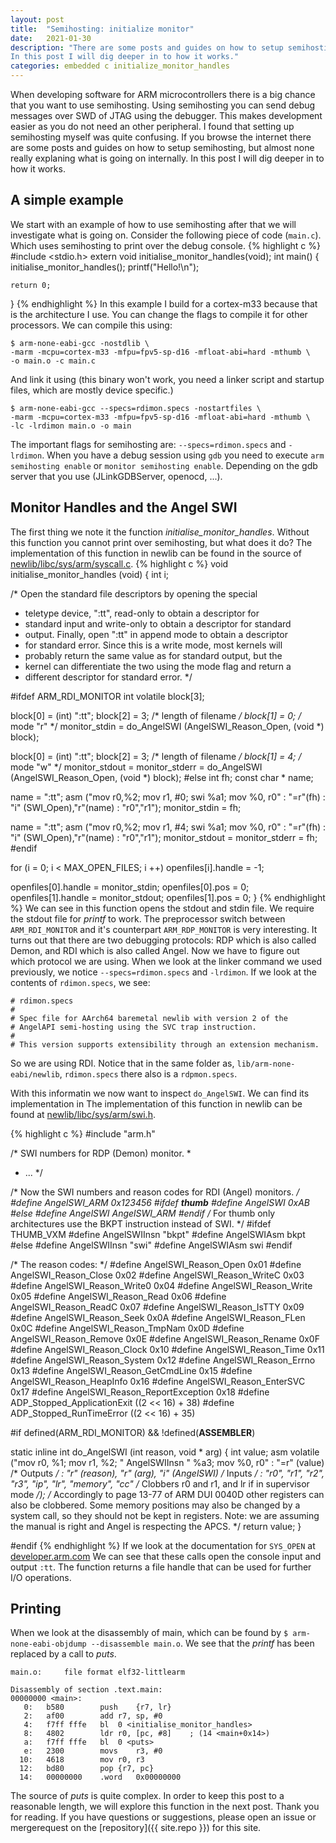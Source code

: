 ```yaml
---
layout: post
title:  "Semihosting: initialize monitor"
date:   2021-01-30
description: "There are some posts and guides on how to setup semihosting, but almost none really explaning what is going on internally.
In this post I will dig deeper in to how it works."
categories: embedded c initialize_monitor_handles
---
```


When developing software for ARM microcontrollers there is a big chance that you want to use semihosting.
Using semihosting you can send debug messages over SWD of JTAG using the debugger.
This makes development easier as you do not need an other peripheral.
I found that setting up semihosting myself was quite confusing.
If you browse the internet there are some posts and guides on how to setup semihosting, but almost none really explaning what is going on internally.
In this post I will dig deeper in to how it works.
<!--more-->

## A simple example
We start with an example of how to use semihosting after that we will investigate what is going on.
Consider the following piece of code (`main.c`). Which uses semihosting to print over the debug console.
{% highlight c %}
#include <stdio.h>
extern void initialise_monitor_handles(void);
int main() {
    initialise_monitor_handles();
    printf("Hello!\n");

    return 0;
}
{% endhighlight %}
In this example I build for a cortex-m33 because that is the architecture I use. You can change the flags to compile it for other processors.
We can compile this using:
```
$ arm-none-eabi-gcc -nostdlib \
-marm -mcpu=cortex-m33 -mfpu=fpv5-sp-d16 -mfloat-abi=hard -mthumb \
-o main.o -c main.c
```
And link it using (this binary won't work, you need a linker script and startup files, which are mostly device specific.)
```
$ arm-none-eabi-gcc --specs=rdimon.specs -nostartfiles \
-marm -mcpu=cortex-m33 -mfpu=fpv5-sp-d16 -mfloat-abi=hard -mthumb \
-lc -lrdimon main.o -o main
```
The important flags for semihosting are: `--specs=rdimon.specs` and `-lrdimon`.
When you have a debug session using `gdb` you need to execute
`arm semihosting enable` or `monitor semihosting enable`.
Depending on the gdb server that you use (JLinkGDBServer, openocd, ...).

## Monitor Handles and the Angel SWI
The first thing we note it the function *initialise_monitor_handles*.
Without this function you cannot print over semihosting, but what does it do?
The implementation of this function in newlib can be found in the source of [newlib/libc/sys/arm/syscall.c](https://github.com/mirror/newlib-cygwin/blob/master/newlib/libc/sys/arm/syscalls.c).
{% highlight c %}
void
initialise_monitor_handles (void)
{
  int i;

  /* Open the standard file descriptors by opening the special
   * teletype device, ":tt", read-only to obtain a descriptor for
   * standard input and write-only to obtain a descriptor for standard
   * output. Finally, open ":tt" in append mode to obtain a descriptor
   * for standard error. Since this is a write mode, most kernels will
   * probably return the same value as for standard output, but the
   * kernel can differentiate the two using the mode flag and return a
   * different descriptor for standard error.
   */

#ifdef ARM_RDI_MONITOR
  int volatile block[3];

  block[0] = (int) ":tt";
  block[2] = 3;     /* length of filename */
  block[1] = 0;     /* mode "r" */
  monitor_stdin = do_AngelSWI (AngelSWI_Reason_Open, (void *) block);

  block[0] = (int) ":tt";
  block[2] = 3;     /* length of filename */
  block[1] = 4;     /* mode "w" */
  monitor_stdout = monitor_stderr
    = do_AngelSWI (AngelSWI_Reason_Open, (void *) block);
#else
  int fh;
  const char * name;

  name = ":tt";
  asm ("mov r0,%2; mov r1, #0; swi %a1; mov %0, r0"
       : "=r"(fh)
       : "i" (SWI_Open),"r"(name)
       : "r0","r1");
  monitor_stdin = fh;

  name = ":tt";
  asm ("mov r0,%2; mov r1, #4; swi %a1; mov %0, r0"
       : "=r"(fh)
       : "i" (SWI_Open),"r"(name)
       : "r0","r1");
  monitor_stdout = monitor_stderr = fh;
#endif

  for (i = 0; i < MAX_OPEN_FILES; i ++)
    openfiles[i].handle = -1;

  openfiles[0].handle = monitor_stdin;
  openfiles[0].pos = 0;
  openfiles[1].handle = monitor_stdout;
  openfiles[1].pos = 0;
}
{% endhighlight %}
We can see in this function opens the stdout and stdin file.
We require the stdout file for *printf* to work.
The preprocessor switch between `ARM_RDI_MONITOR` and it's counterpart `ARM_RDP_MONITOR` is very interesting.
It turns out that there are two debugging protocols: RDP which is also called Demon, and RDI which is also called Angel.
Now we have to figure out which protocol we are using.
When we look at the linker command we used previously, we notice `--specs=rdimon.specs` and `-lrdimon`. 
If we look at the contents of `rdimon.specs`, we see:
```
# rdimon.specs
#
# Spec file for AArch64 baremetal newlib with version 2 of the
# AngelAPI semi-hosting using the SVC trap instruction.
#
# This version supports extensibility through an extension mechanism.
```
So we are using RDI. 
Notice that in the same folder as, `lib/arm-none-eabi/newlib`, `rdimon.specs` there also is a `rdpmon.specs`.

With this informatin we now want to inspect `do_AngelSWI`.
We can find its implementation in
The implementation of this function in newlib can be found at [newlib/libc/sys/arm/swi.h](https://github.com/mirror/newlib-cygwin/blob/master/newlib/libc/sys/arm/swi.h).

{% highlight c %}
#include "arm.h"

/* SWI numbers for RDP (Demon) monitor.
 *
 * ...
 */


/* Now the SWI numbers and reason codes for RDI (Angel) monitors.  */
#define AngelSWI_ARM 			0x123456
#ifdef __thumb__
#define AngelSWI 			0xAB
#else
#define AngelSWI 			AngelSWI_ARM
#endif
/* For thumb only architectures use the BKPT instruction instead of SWI.  */
#ifdef THUMB_VXM
#define AngelSWIInsn			"bkpt"
#define AngelSWIAsm			bkpt
#else
#define AngelSWIInsn			"swi"
#define AngelSWIAsm			swi
#endif

/* The reason codes:  */
#define AngelSWI_Reason_Open		0x01
#define AngelSWI_Reason_Close		0x02
#define AngelSWI_Reason_WriteC		0x03
#define AngelSWI_Reason_Write0		0x04
#define AngelSWI_Reason_Write		0x05
#define AngelSWI_Reason_Read		0x06
#define AngelSWI_Reason_ReadC		0x07
#define AngelSWI_Reason_IsTTY		0x09
#define AngelSWI_Reason_Seek		0x0A
#define AngelSWI_Reason_FLen		0x0C
#define AngelSWI_Reason_TmpNam		0x0D
#define AngelSWI_Reason_Remove		0x0E
#define AngelSWI_Reason_Rename		0x0F
#define AngelSWI_Reason_Clock		0x10
#define AngelSWI_Reason_Time		0x11
#define AngelSWI_Reason_System		0x12
#define AngelSWI_Reason_Errno		0x13
#define AngelSWI_Reason_GetCmdLine 	0x15
#define AngelSWI_Reason_HeapInfo 	0x16
#define AngelSWI_Reason_EnterSVC 	0x17
#define AngelSWI_Reason_ReportException 0x18
#define ADP_Stopped_ApplicationExit 	((2 << 16) + 38)
#define ADP_Stopped_RunTimeError 	((2 << 16) + 35)

#if defined(ARM_RDI_MONITOR) && !defined(__ASSEMBLER__)

static inline int
do_AngelSWI (int reason, void * arg)
{
  int value;
  asm volatile ("mov r0, %1; mov r1, %2; " AngelSWIInsn " %a3; mov %0, r0"
       : "=r" (value) /* Outputs */
       : "r" (reason), "r" (arg), "i" (AngelSWI) /* Inputs */
       : "r0", "r1", "r2", "r3", "ip", "lr", "memory", "cc"
		/* Clobbers r0 and r1, and lr if in supervisor mode */);
                /* Accordingly to page 13-77 of ARM DUI 0040D other registers
                   can also be clobbered.  Some memory positions may also be
                   changed by a system call, so they should not be kept in
                   registers. Note: we are assuming the manual is right and
                   Angel is respecting the APCS.  */
  return value;
}

#endif
{% endhighlight %}
If we look at the documentation for `SYS_OPEN` at [developer.arm.com](https://developer.arm.com/documentation/dui0040/d/angel/angel-c-library-support-swis/sys-open--0x01-)
We can see that these calls open the console input and output `:tt`.
The function returns a file handle that can be used for further I/O operations.

## Printing
When we look at the disassembly of main, which can be found by `$ arm-none-eabi-objdump --disassemble main.o`.
We see that the *printf* has been replaced by a call to *puts*.
 
```
main.o:     file format elf32-littlearm

Disassembly of section .text.main:
00000000 <main>:
   0:	b580      	push	{r7, lr}
   2:	af00      	add	r7, sp, #0
   4:	f7ff fffe 	bl	0 <initialise_monitor_handles>
   8:	4802      	ldr	r0, [pc, #8]	; (14 <main+0x14>)
   a:	f7ff fffe 	bl	0 <puts>
   e:	2300      	movs	r3, #0
  10:	4618      	mov	r0, r3
  12:	bd80      	pop	{r7, pc}
  14:	00000000 	.word	0x00000000
```

The source of *puts* is quite complex. In order to keep this post to a reasonable length, we will explore this function in the next post.
Thank you for reading. If you have questions or suggestions, please open an issue or mergerequest on the [repository]({{ site.repo }}) for this site.
